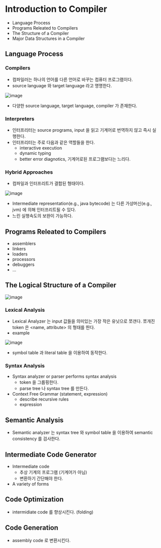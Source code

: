 # Introduction to Compiler

* Language Process
* Programs Releated to Compilers
* The Structure of a Compiler
* Major Data Structures in a Compiler

## Language Process

### Compilers

* 컴파일러는 하나의 언어를 다른 언어로 바꾸는 컴퓨터 프로그램이다.
* source language 와 target language 라고 명명한다.

![image](https://user-images.githubusercontent.com/48989903/188639802-94ad8a55-6cf2-457b-a20a-ea2e6ba3f337.png)

* 다양한 source language, target language, compiler 가 존재한다.

### Interpreters

* 인터프리터는 source programs, input 을 읽고 기계어로 번역하지 않고 즉시 실행한다.
* 인터프리터는 주로 다음과 같은 역할들을 한다.
  * interactive execution
  * dynamic typing
  * better error diagnotics, 기계어로된 프로그램보다는 느리다.
  
### Hybrid Approaches

* 컴파일과 인터프리트가 결합된 형태이다.

![image](https://user-images.githubusercontent.com/48989903/188641970-9e67d453-21e9-4d1f-8f5d-a8caf4e04eef.png)

* Intermediate representation(e.g., java bytecode) 는 다른 가상머신(e.g., jvm) 에 의해 인터프리트될 수 있다.
* 느린 실행속도의 보완이 가능하다.

## Programs Releated to Compilers

* assemblers
* linkers
* loaders
* processors
* debuggers
* ...

## The Logical Structure of a Compiler

![image](https://user-images.githubusercontent.com/48989903/188642880-a47a55d8-c3c3-4267-940e-3246fb35dec8.png)

### Lexical Analysis

* Lexical Analyzer 는 input 값들을 의미있는 가장 작은 유닛으로 쪼갠다. 쪼개진 token 은 <name, attribute> 의 형태를 띈다.
* example

![image](https://user-images.githubusercontent.com/48989903/188868336-7796778e-1b3d-481c-91b8-6224b53da33c.png)

* symbol table 과 literal table 을 이용하여 동작한다.

### Syntax Analysis

* Syntax analyzer or parser performs syntax analysis
  * token 을 그룹핑한다.
  * parse tree 나 syntax tree 를 만든다.
* Context Free Grammar (statement, expression)
  * describe recursive rules
  * expression

## Semantic Analysis

* Semantic analyzer 는 syntax tree 와 symbol table 을 이용하여 semantic consistency 를 검사한다.

## Intermediate Code Generator

* Intermediate code
  * 추상 기계의 프로그램 (기계어가 아님)
  * 변환하기 간단해야 한다.
* A variety of forms

## Code Optimization

* intermidiate code 를 향상시킨다. (folding)

## Code Generation

* assembly code 로 변환시킨다.

